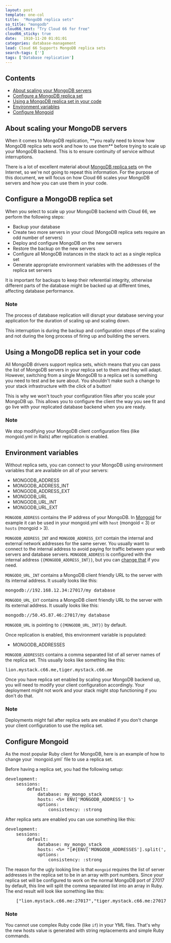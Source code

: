 ```yaml
---
layout: post
template: one-col
title:  "MongoDB replica sets"
so_title: "mongodb"
cloud66_text: "Try Cloud 66 for free"
cloud66_sticky: true
date:   1910-11-20 01:01:01
categories: database-management
lead: Cloud 66 Supports MongoDB replica sets
search-tags: ['']
tags: ['Database replication']
---
```


<h2>Contents</h2>
<ul class="page-toc">
	<li>
    	<a href="#about">About scaling your MongoDB servers</a>
    </li>
	<li>
		<a href="#configure">Configure a MongoDB replica set</a>
	</li>
	<li>
		<a href="#code">Using a MongoDB replica set in your code</a>
	</li>
	<li>
		<a href="#vars">Environment variables</a>
	</li>
	<li>
		<a href="#mongoid">Configure Mongoid</a>
	</li>			
</ul>

<h2 id="about">About scaling your MongoDB servers</h2>
When it comes to MongoDB replication, **you really need to know how MongoDB replica sets work and how to use them** before trying to scale up your MongoDB backend. This is to ensure continuity of service without interruptions.

There is a lot of excellent material about [MongoDB replica sets](http://docs.mongodb.org/manual/replication/) on the Internet, so we're not going to repeat this information. For the purpose of this document, we will focus on how Cloud 66 scales your MongoDB servers and how you can use them in your code.

<h2 id="configure">Configure a MongoDB replica set</h2>
When you select to scale up your MongoDB backend with Cloud 66, we perform the following steps:

- Backup your database
- Create two more servers in your cloud (MongoDB replica sets require an odd number of servers)
- Deploy and configure MongoDB on the new servers
- Restore the backup on the new servers
- Configure all MongoDB instances in the stack to act as a single replica set
- Generate appropriate environment variables with the addresses of the replica set servers

It is important for backups to keep their referential integrity, otherwise different parts of the database might be backed up at different times, affecting database performance.

<div class="notice notice-danger">
	<h3>Note</h3>
	<p>The process of database replication will disrupt your database serving your application for the duration of scaling up and scaling down.</p>
</div>

This interruption is during the backup and configuration steps of the scaling and not during the long process of firing up and building the servers.

<h2 id="code">Using a MongoDB replica set in your code</h2>

All MongoDB drivers support replica sets, which means that you can pass the list of MongoDB servers in your replica set to them and they will adapt. However, switching from a single MongoDB to a replica set is something you need to test and be sure about. You shouldn't make such a change to your stack infrastructure with the click of a button!

This is why we won't touch your configuration files after you scale your MongoDB up. This allows you to configure the client the way you see fit and go live with your replicated database backend when you are ready.

<div class="notice">
	<h3>Note</h3>
	<p>We stop modifying your MongoDB client configuration files (like mongoid.yml in Rails) after replication is enabled.</p>
</div>

<h2 id="vars">Environment variables</h2>
Without replica sets, you can connect to your MongoDB using environment variables that are available on all of your servers:

* MONGODB\_ADDRESS
* MONGODB\_ADDRESS\_INT
* MONGODB\_ADDRESS\_EXT
* MONGODB\_URL
* MONGODB\_URL\_INT
* MONGODB\_URL\_EXT

`MONGODB_ADDRESS` contains the IP address of your MongoDB. In [Mongoid](http://mongoid.org/en/mongoid/index.html) for example it can be used in your mongoid.yml with `host` (mongoid < 3) or `hosts` (mongoid > 3).

`MONGODB_ADDRESS_INT` and `MONGODB_ADDRESS_EXT` contain the internal and external network addresses for the same server. You usually want to connect to the internal address to avoid paying for traffic between your web servers and database servers. `MONGODB_ADDRESS` is configured with the internal address <code>\{\{MONGODB\_ADDRESS\_INT\}\}</code>, but you can [change that](/deployment/env-vars.html) if you need.

`MONGODO_URL_INT` contains a MongoDB client friendly URL to the server with its internal address. It usually looks like this:

<pre class="terminal">mongodb://192.168.12.34:27017/my_database</pre>

`MONGODO_URL_EXT` contains a MongoDB client friendly URL to the server with its external address. It usually looks like this:

<pre class="terminal">mongodb://50.45.87.46:27017/my_database</pre>

`MONGODB_URL` is pointing to <code>\{\{MONGODB\_URL\_INT}\}</code> by default.

Once replication is enabled, this environment variable is populated:

* MONGODB\_ADDRESSES

`MONGODB_ADDRESSES` contains a comma separated list of all server names of the replica set. This usually looks like something like this:

<pre class="terminal">lion.mystack.c66.me,tiger.mystack.c66.me</pre>

Once you have replica set enabled by scaling your MongoDB backend up, you will need to modify your client configuration accordingly. Your deployment might not work and your stack might stop functioning if you don't do that.

<div class="notice notice-danger">
	<h3>Note</h3>
	<p>Deployments might fail after replica sets are enabled if you don't change your client configuration to use the replica set.</p>
</div>

<h2 id="mongoid">Configure Mongoid</h2>
As the most popular Ruby client for MongoDB, here is an example of how to change your `mongoid.yml` file to use a replica set.

Before having a replica set, you had the following setup:

<pre class="terminal">
development:
	sessions:
		default:
			database: my_mongo_stack
			hosts: &lt;%= ENV['MONGODB_ADDRESS'] %&gt;
			options:
				consistency: :strong
</pre>

After replica sets are enabled you can use something like this:

<pre class="terminal">
development:
	sessions:
		default:
			database: my_mongo_stack
			hosts: &lt;%= "[#{ENV['MONGODB_ADDRESSES'].split(',').map {|addr| "\"#{addr}:27017\""}.join(',')}]" %&gt;
			options:
				consistency: :strong
</pre>

The reason for the ugly looking line is that `mongoid` requires the list of server addresses in the replica set to be in an array with port numbers. Since your replica set will be configured to work on the normal MongoDB port of 27017 by default, this line will split the comma separated list into an array in Ruby. The end result will look like something like this:

<pre class="terminal">
	["lion.mystack.c66.me:27017","tiger.mystack.c66.me:27017"]
</pre>

<div class="notice">
	<h3>Note</h3>
	<p>You cannot use complex Ruby code (like <code>if</code>) in your YML files. That's why the new hosts value is generated with string replacements and simple Ruby commands.</p>
</div>
